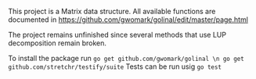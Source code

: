 
This project is a Matrix data structure. 
All available functions are documented in https://github.com/gwomark/golinal/edit/master/page.html

The project remains unfinished since several methods that use LUP decomposition remain broken. 

 To install the package run 
 `go get github.com/gwomark/golinal \n
  go get github.com/stretchr/testify/suite`
 Tests can be run usig `go test`




